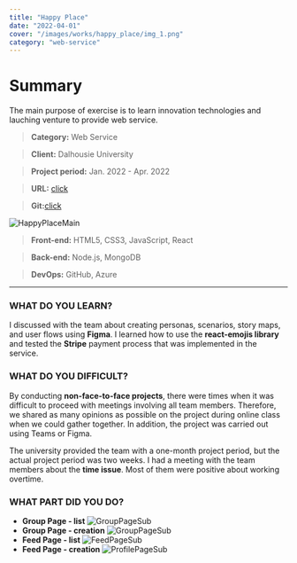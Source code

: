 ```yaml
---
title: "Happy Place"
date: "2022-04-01"
cover: "/images/works/happy_place/img_1.png"
category: "web-service"
---
```


# Summary

The main purpose of exercise is to learn innovation technologies and lauching venture to provide web service.

> **Category:** Web Service

> **Client:** Dalhousie University

> **Project period:** Jan. 2022 - Apr. 2022

> **URL:** [click](https://happy-place-team7.herokuapp.com/)

> **Git:**[click](https://happy-place-team7.herokuapp.com/)

![HappyPlaceMain](/images/works/happy_place/img_1.png)

> **Front-end:** HTML5, CSS3, JavaScript, React

> **Back-end:** Node.js, MongoDB

> **DevOps:** GitHub, Azure

---

### WHAT DO YOU LEARN?

I discussed with the team about creating personas, scenarios, story maps, and user flows using **Figma**. I learned how to use the **react-emojis library** and tested the **Stripe** payment process that was implemented in the service.

### WHAT DO YOU DIFFICULT?

By conducting **non-face-to-face projects**, there were times when it was difficult to proceed with meetings involving all team members. Therefore, we shared as many opinions as possible on the project during online class when we could gather together. In addition, the project was carried out using Teams or Figma.

The university provided the team with a one-month project period, but the actual project period was two weeks. I had a meeting with the team members about the **time issue**. Most of them were positive about working overtime.

### WHAT PART DID YOU DO?

- **Group Page - list** ![GroupPageSub](/images/works/happy_place/img_2.png)
- **Group Page - creation** ![GroupPageSub](/images/works/happy_place/img_3.png)
- **Feed Page - list** ![FeedPageSub](/images/works/happy_place/img_5.png)
- **Feed Page - creation** ![ProfilePageSub](/images/works/happy_place/img_4.png)

